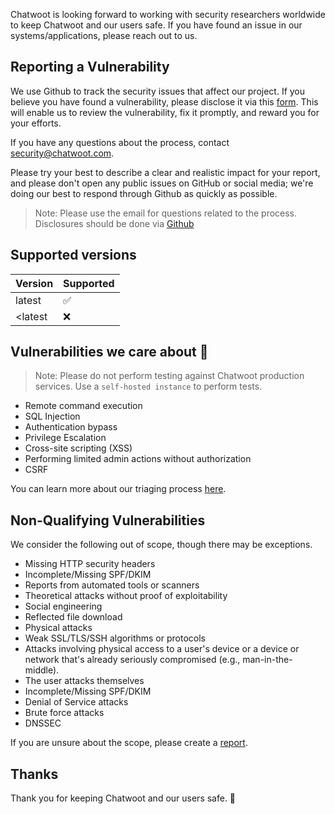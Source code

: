 Chatwoot is looking forward to working with security researchers worldwide to keep Chatwoot and our users safe. If you have found an issue in our systems/applications, please reach out to us.

## Reporting a Vulnerability

We use Github to track the security issues that affect our project. If you believe you have found a vulnerability, please disclose it via this [form](https://github.com/chatwoot/chatwoot/security/advisories/new). This will enable us to review the vulnerability, fix it promptly, and reward you for your efforts.

If you have any questions about the process, contact security@chatwoot.com. 

Please try your best to describe a clear and realistic impact for your report, and please don't open any public issues on GitHub or social media; we're doing our best to respond through Github as quickly as possible.

> Note: Please use the email for questions related to the process. Disclosures should be done via [Github](https://github.com/chatwoot/chatwoot/security/advisories/new)
## Supported versions

| Version | Supported        |
| ------- | --------------   |
| latest   | ️✅               |
| <latest   | ❌               |


## Vulnerabilities we care about 🫣
> Note: Please do not perform testing against Chatwoot production services. Use a `self-hosted instance` to perform tests.
- Remote command execution
- SQL Injection
- Authentication bypass
- Privilege Escalation
- Cross-site scripting (XSS)
- Performing limited admin actions without authorization
- CSRF

You can learn more about our triaging process [here](https://www.chatwoot.com/docs/contributing-guide/security-reports).

## Non-Qualifying Vulnerabilities

We consider the following out of scope, though there may be exceptions.

- Missing HTTP security headers
- Incomplete/Missing SPF/DKIM
- Reports from automated tools or scanners
- Theoretical attacks without proof of exploitability
- Social engineering
- Reflected file download
- Physical attacks
- Weak SSL/TLS/SSH algorithms or protocols
- Attacks involving physical access to a user's device or a device or network that's already seriously compromised (e.g., man-in-the-middle).
- The user attacks themselves
- Incomplete/Missing SPF/DKIM
- Denial of Service attacks
- Brute force attacks
- DNSSEC

If you are unsure about the scope, please create a [report](https://github.com/chatwoot/chatwoot/security/advisories/new).


## Thanks

Thank you for keeping Chatwoot and our users safe. 🙇
